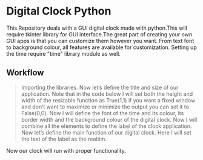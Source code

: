 # Digital Clock Python

This Repository deals with a GUI digital clock made with python.This will require tkinter library for GUI interface.The great part of creating your own GUI apps is that you can customize them however you want.
From text font to background colour, all features are available for customization. Setting up the time require "time" library module as well.

## Workflow

> Importing the libraries.
> Now let’s define the title and size of our application. Note that in the code below I will set both the height and width of the resizable function as True(1,1) 
  if you want a fixed window and don’t want to maximize or minimize the output you can set it to False(0,0).
> Now I will define the font of the time and its colour, its border width and the background colour of the digital clock.
> Now I will combine all the elements to define the label of the clock application.
> Now let’s define the main function of our digital clock. Here I will set the text of the label as the realtim.

Now our clock will run with proper functionality.
   
 
 
